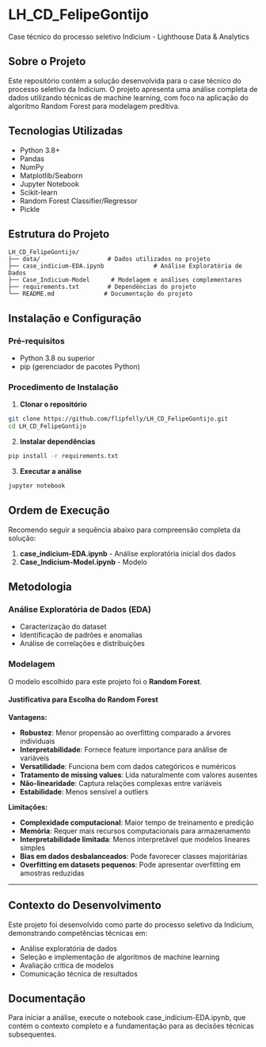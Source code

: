 # LH_CD_FelipeGontijo

Case técnico do processo seletivo Indicium - Lighthouse Data & Analytics

## Sobre o Projeto

Este repositório contém a solução desenvolvida para o case técnico do processo seletivo da Indicium. O projeto apresenta uma análise completa de dados utilizando técnicas de machine learning, com foco na aplicação do algoritmo Random Forest para modelagem preditiva.

## Tecnologias Utilizadas

- Python 3.8+
- Pandas
- NumPy
- Matplotlib/Seaborn
- Jupyter Notebook
- Scikit-learn
- Random Forest Classifier/Regressor
- Pickle

## Estrutura do Projeto

```
LH_CD_FelipeGontijo/
├── data/                   # Dados utilizados no projeto
├── case_indicium-EDA.ipynb              # Análise Exploratória de Dados
├── Case_Indicium-Model      # Modelagem e análises complementares
├── requirements.txt        # Dependências do projeto
└── README.md              # Documentação do projeto
```

## Instalação e Configuração

### Pré-requisitos

- Python 3.8 ou superior
- pip (gerenciador de pacotes Python)

### Procedimento de Instalação

1. **Clonar o repositório**
```bash
git clone https://github.com/flipfelly/LH_CD_FelipeGontijo.git
cd LH_CD_FelipeGontijo
```

2. **Instalar dependências**
```bash
pip install -r requirements.txt
```

3. **Executar a análise**
```bash
jupyter notebook
```

## Ordem de Execução

Recomendo seguir a sequência abaixo para compreensão completa da solução:

1. **case_indicium-EDA.ipynb** - Análise exploratória inicial dos dados
2. **Case_Indicium-Model.ipynb** - Modelo

## Metodologia

### Análise Exploratória de Dados (EDA)
- Caracterização do dataset
- Identificação de padrões e anomalias
- Análise de correlações e distribuições


### Modelagem
O modelo escolhido para este projeto foi o **Random Forest**.

#### Justificativa para Escolha do Random Forest

**Vantagens:**
- **Robustez**: Menor propensão ao overfitting comparado a árvores individuais
- **Interpretabilidade**: Fornece feature importance para análise de variáveis
- **Versatilidade**: Funciona bem com dados categóricos e numéricos
- **Tratamento de missing values**: Lida naturalmente com valores ausentes
- **Não-linearidade**: Captura relações complexas entre variáveis
- **Estabilidade**: Menos sensível a outliers

**Limitações:**
- **Complexidade computacional**: Maior tempo de treinamento e predição
- **Memória**: Requer mais recursos computacionais para armazenamento
- **Interpretabilidade limitada**: Menos interpretável que modelos lineares simples
- **Bias em dados desbalanceados**: Pode favorecer classes majoritárias
- **Overfitting em datasets pequenos**: Pode apresentar overfitting em amostras reduzidas


---

## Contexto do Desenvolvimento

Este projeto foi desenvolvido como parte do processo seletivo da Indicium, demonstrando competências técnicas em:
- Análise exploratória de dados
- Seleção e implementação de algoritmos de machine learning
- Avaliação crítica de modelos
- Comunicação técnica de resultados

## Documentação

Para iniciar a análise, execute o notebook case_indicium-EDA.ipynb, que contém o contexto completo e a fundamentação para as decisões técnicas subsequentes.
